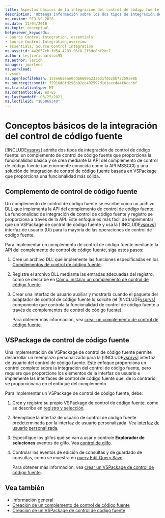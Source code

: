 ```yaml
---
title: Aspectos básicos de la integración del control de código fuente | Microsoft Docs
description: 'Obtenga información sobre los dos tipos de integración de control de código fuente que admite Visual Studio: un complemento de control de código fuente y una solución de control de código fuente basada en VSPackage.'
ms.custom: SEO-VS-2020
ms.date: 11/04/2016
ms.topic: conceptual
helpviewer_keywords:
- Source Control Integration, essentials
- Source Control Integration,overview
- essentials, Source Control Integration
ms.assetid: 442057cb-fd54-4283-96f8-2f6dc8bf2de7
author: leslierichardson95
ms.author: lerich
manager: jmartens
ms.workload:
- vssdk
ms.openlocfilehash: 155e662eae0dda6689a233e31fd62bb72259ae8b
ms.sourcegitcommit: f2916d8fd296b92cc402597d1d1eecda4f6cccbf
ms.translationtype: MT
ms.contentlocale: es-ES
ms.lasthandoff: 03/25/2021
ms.locfileid: "105069340"
---
```

# <a name="source-control-integration-essentials"></a>Conceptos básicos de la integración del control de código fuente
[!INCLUDE[vsprvs](../../code-quality/includes/vsprvs_md.md)] admite dos tipos de integración de control de código fuente: un complemento de control de código fuente que proporciona la funcionalidad básica y se crea mediante la API del complemento de control de código fuente (anteriormente conocida como la API MSSCCI) y una solución de integración de control de código fuente basada en VSPackage que proporciona una funcionalidad más sólida.

## <a name="source-control-plug-in"></a>Complemento de control de código fuente
 Un complemento de control de código fuente se escribe como un archivo DLL que implementa la API del complemento de control de código fuente. La funcionalidad de integración de control de código fuente y registro se proporciona a través de la API. Este enfoque es más fácil de implementar que un VSPackage de control de código fuente y usa la [!INCLUDE[vsprvs](../../code-quality/includes/vsprvs_md.md)] interfaz de usuario (UI) para la mayoría de las operaciones de control de código fuente.

 Para implementar un complemento de control de código fuente mediante la API del complemento de control de código fuente, siga estos pasos:

1. Cree un archivo DLL que implemente las funciones especificadas en los [Complementos de control de código fuente](../../extensibility/source-control-plug-ins.md).

2. Registre el archivo DLL mediante las entradas adecuadas del registro, como se describe en [Cómo: instalar un complemento de control de código fuente](../../extensibility/internals/how-to-install-a-source-control-plug-in.md).

3. Crear una interfaz de usuario auxiliar y mostrarla cuando el paquete del adaptador de control de código fuente lo solicite (el [!INCLUDE[vsprvs](../../code-quality/includes/vsprvs_md.md)] componente que controla la funcionalidad de control de código fuente a través de complementos de control de código fuente).

   Para obtener más información, vea [crear un complemento de control de código fuente](../../extensibility/internals/creating-a-source-control-plug-in.md).

## <a name="source-control-vspackage"></a>VSPackage de control de código fuente
 Una implementación de VSPackage de control de código fuente permite desarrollar un reemplazo personalizado para la [!INCLUDE[vsprvs](../../code-quality/includes/vsprvs_md.md)] interfaz de usuario del control de código fuente. Este enfoque proporciona un control completo sobre la integración del control de código fuente, pero requiere que proporcione los elementos de la interfaz de usuario e implemente las interfaces de control de código fuente que, de lo contrario, se proporcionaría en el enfoque del complemento.

 Para implementar un VSPackage de control de código fuente, debe:

1. Cree y registre su propio VSPackage de control de código fuente, como se describe en [registro y selección](../../extensibility/internals/registration-and-selection-source-control-vspackage.md).

2. Reemplace la interfaz de usuario de control de código fuente predeterminada por la interfaz de usuario personalizada. Vea [interfaz de usuario personalizada](../../extensibility/internals/custom-user-interface-source-control-vspackage.md).

3. Especifique los glifos que se van a usar y controle **Explorador de soluciones** eventos de glifo. Vea [control de glifo](../../extensibility/internals/glyph-control-source-control-vspackage.md).

4. Controlar los eventos de edición de consultas y de guardado de consultas, como se muestra en [query Edit Query Save](../../extensibility/internals/query-edit-query-save-source-control-vspackage.md).

   Para obtener más información, vea [crear un VSPackage de control de código fuente](../../extensibility/internals/creating-a-source-control-vspackage.md).

## <a name="see-also"></a>Vea también
- [Información general](../../extensibility/internals/source-control-integration-overview.md)
- [Creación de un complemento de control de código fuente](../../extensibility/internals/creating-a-source-control-plug-in.md)
- [Creación de un VSPackage de control de código fuente](../../extensibility/internals/creating-a-source-control-vspackage.md)
